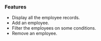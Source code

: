 ### Features
- Display all the employee records.
- Add an employee.
- Filter the employees on some conditions.
- Remove an employee.
